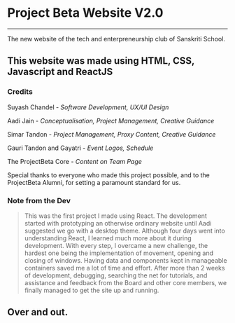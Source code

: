 # Project Beta Website V2.0
---
The new website of the tech and enterpreneurship club of Sanskriti School.

This website was made using **HTML, CSS, Javascript and ReactJS**
---
### Credits

Suyash Chandel - _Software Development, UX/UI Design_

Aadi Jain - _Conceptualisation, Project Management, Creative Guidance_

Simar Tandon - _Project Management, Proxy Content, Creative Guidance_

Gauri Tandon and Gayatri - _Event Logos, Schedule_

The ProjectBeta Core - _Content on Team Page_

Special thanks to everyone who made this project possible, and to the ProjectBeta Alumni, for setting a paramount standard for us. 

### Note from the Dev
>This was the first project I made using React. The development started with prototyping an otherwise ordinary website until Aadi suggested we go with a desktop theme. Although four days went into understanding React, I learned much more about it during development. With every step, I overcame a new challenge, the hardest one being the implementation of movement, opening and closing of windows. Having data and components kept in manageable containers saved me a lot of time and effort. After more than 2 weeks of development, debugging, searching the net for tutorials, and assistance and feedback from the Board and other core members, we finally managed to get the site up and running.

Over and out. 
---